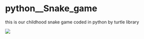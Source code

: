 # python__Snake_game
this is our childhood snake game coded in python by turtle library 


<img src="https://github.com/padalavinaybhushan/python__Snake_game/blob/main/ezgif.com-gif-maker.gif" />
